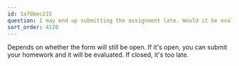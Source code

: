 ```yaml
---
id: 1a78bec215
question: I may end up submitting the assignment late. Would it be evaluated?
sort_order: 4120
---
```


Depends on whether the form will still be open. If it's open, you can submit your homework and it will be evaluated. If closed, it's too late.